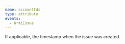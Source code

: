 ```yaml
---
name: accountIds
type: attribute
events:
  - NrAiIssue
---
```


If applicable, the timestamp when the issue was created.